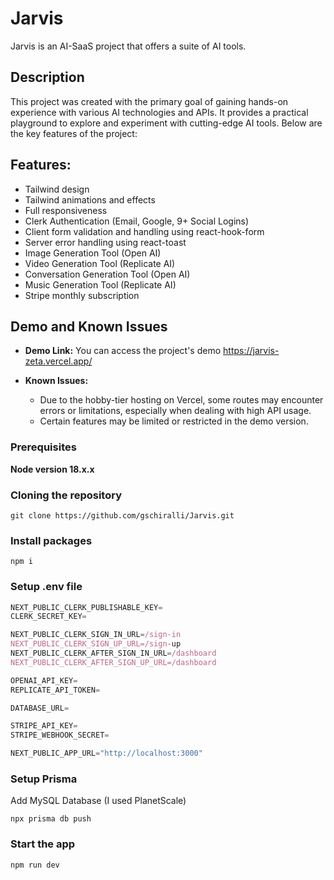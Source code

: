 # Jarvis
Jarvis is an AI-SaaS project that offers a suite of AI tools.

## Description
This project was created with the primary goal of gaining hands-on experience with various AI technologies and APIs. It provides a practical playground to explore and experiment with cutting-edge AI tools. Below are the key features of the project:

## Features:
- Tailwind design
- Tailwind animations and effects
- Full responsiveness
- Clerk Authentication (Email, Google, 9+ Social Logins)
- Client form validation and handling using react-hook-form
- Server error handling using react-toast
- Image Generation Tool (Open AI)
- Video Generation Tool (Replicate AI)
- Conversation Generation Tool (Open AI)
- Music Generation Tool (Replicate AI)
- Stripe monthly subscription
## Demo and Known Issues

- **Demo Link:** You can access the project's demo https://jarvis-zeta.vercel.app/

- **Known Issues:**
  - Due to the hobby-tier hosting on Vercel, some routes may encounter errors or limitations, especially when dealing with high API usage.
  - Certain features may be limited or restricted in the demo version.
  
### Prerequisites

**Node version 18.x.x**

### Cloning the repository

```shell
git clone https://github.com/gschiralli/Jarvis.git
```

### Install packages

```shell
npm i
```

### Setup .env file


```js
NEXT_PUBLIC_CLERK_PUBLISHABLE_KEY=
CLERK_SECRET_KEY=

NEXT_PUBLIC_CLERK_SIGN_IN_URL=/sign-in
NEXT_PUBLIC_CLERK_SIGN_UP_URL=/sign-up
NEXT_PUBLIC_CLERK_AFTER_SIGN_IN_URL=/dashboard
NEXT_PUBLIC_CLERK_AFTER_SIGN_UP_URL=/dashboard

OPENAI_API_KEY=
REPLICATE_API_TOKEN=

DATABASE_URL=

STRIPE_API_KEY=
STRIPE_WEBHOOK_SECRET=

NEXT_PUBLIC_APP_URL="http://localhost:3000"
```

### Setup Prisma

Add MySQL Database (I used PlanetScale)

```shell
npx prisma db push

```

### Start the app

```shell
npm run dev
```
